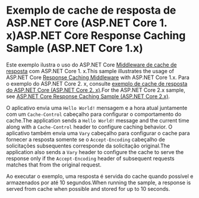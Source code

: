 # <a name="aspnet-core-response-caching-sample-aspnet-core-1x"></a><span data-ttu-id="1684c-101">Exemplo de cache de resposta de ASP.NET Core (ASP.NET Core 1. x)</span><span class="sxs-lookup"><span data-stu-id="1684c-101">ASP.NET Core Response Caching Sample (ASP.NET Core 1.x)</span></span>

<span data-ttu-id="1684c-102">Este exemplo ilustra o uso do ASP.NET Core [Middleware de cache de resposta](xref:performance/caching/middleware) com ASP.NET Core 1. x.</span><span class="sxs-lookup"><span data-stu-id="1684c-102">This sample illustrates the usage of ASP.NET Core [Response Caching Middleware](xref:performance/caching/middleware) with ASP.NET Core 1.x.</span></span> <span data-ttu-id="1684c-103">Para o exemplo do ASP.NET Core 2. x, consulte [exemplo de cache de resposta do ASP.NET Core (ASP.NET Core 2. x)](https://github.com/aspnet/Docs/tree/master/aspnetcore/performance/caching/middleware/samples/2.x).</span><span class="sxs-lookup"><span data-stu-id="1684c-103">For the ASP.NET Core 2.x sample, see [ASP.NET Core Response Caching Sample (ASP.NET Core 2.x)](https://github.com/aspnet/Docs/tree/master/aspnetcore/performance/caching/middleware/samples/2.x).</span></span>

<span data-ttu-id="1684c-104">O aplicativo envia uma `Hello World!` mensagem e a hora atual juntamente com um `Cache-Control` cabeçalho para configurar o comportamento do cache.</span><span class="sxs-lookup"><span data-stu-id="1684c-104">The application sends a `Hello World!` message and the current time along with a `Cache-Control` header to configure caching behavior.</span></span> <span data-ttu-id="1684c-105">O aplicativo também envia uma `Vary` cabeçalho para configurar o cache para fornecer a resposta somente se o `Accept-Encoding` cabeçalho de solicitações subsequentes corresponde da solicitação original.</span><span class="sxs-lookup"><span data-stu-id="1684c-105">The application also sends a `Vary` header to configure the cache to serve the response only if the `Accept-Encoding` header of subsequent requests matches that from the original request.</span></span>

<span data-ttu-id="1684c-106">Ao executar o exemplo, uma resposta é servida do cache quando possível e armazenados por até 10 segundos.</span><span class="sxs-lookup"><span data-stu-id="1684c-106">When running the sample, a response is served from cache when possible and stored for up to 10 seconds.</span></span>
